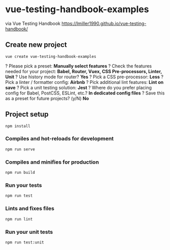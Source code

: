 # vue-testing-handbook-examples
via Vue Testing Handbook https://lmiller1990.github.io/vue-testing-handbook/


## Create new project

```
vue create vue-testing-handbook-examples
```

? Please pick a preset: **Manually select features**
? Check the features needed for your project: **Babel, Router, Vuex, CSS Pre-processors, Linter, Unit**
? Use history mode for router? **Yes**
? Pick a CSS pre-processor: **Less**
? Pick a linter / formatter config: **Airbnb**
? Pick additional lint features: **Lint on save**
? Pick a unit testing solution: **Jest**
? Where do you prefer placing config for Babel, PostCSS, ESLint, etc.? **In dedicated config files**
? Save this as a preset for future projects? (y/N) **No**

## Project setup
```
npm install
```

### Compiles and hot-reloads for development
```
npm run serve
```

### Compiles and minifies for production
```
npm run build
```

### Run your tests
```
npm run test
```

### Lints and fixes files
```
npm run lint
```

### Run your unit tests
```
npm run test:unit
```
